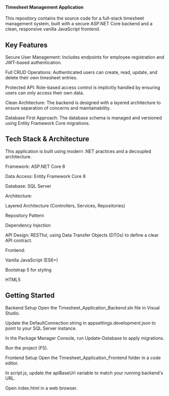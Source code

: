 #### Timesheet Management Application
This repository contains the source code for a full-stack timesheet management system, built with a secure ASP.NET Core backend and a clean, responsive vanilla JavaScript frontend.

## Key Features
Secure User Management: Includes endpoints for employee registration and JWT-based authentication.

Full CRUD Operations: Authenticated users can create, read, update, and delete their own timesheet entries.

Protected API: Role-based access control is implicitly handled by ensuring users can only access their own data.

Clean Architecture: The backend is designed with a layered architecture to ensure separation of concerns and maintainability.

Database First Approach: The database schema is managed and versioned using Entity Framework Core migrations.

## Tech Stack & Architecture
This application is built using modern .NET practices and a decoupled architecture.

Framework: ASP.NET Core 8

Data Access: Entity Framework Core 8

Database: SQL Server

Architecture:

Layered Architecture (Controllers, Services, Repositories)

Repository Pattern

Dependency Injection

API Design: RESTful, using Data Transfer Objects (DTOs) to define a clear API contract.

Frontend:

Vanilla JavaScript (ES6+)

Bootstrap 5 for styling

HTML5

## Getting Started
Backend Setup
Open the Timesheet_Application_Backend.sln file in Visual Studio.

Update the DefaultConnection string in appsettings.development.json to point to your SQL Server instance.

In the Package Manager Console, run Update-Database to apply migrations.

Run the project (F5).

Frontend Setup
Open the Timesheet_Application_Frontend folder in a code editor.

In script.js, update the apiBaseUrl variable to match your running backend's URL.

Open index.html in a web browser.
